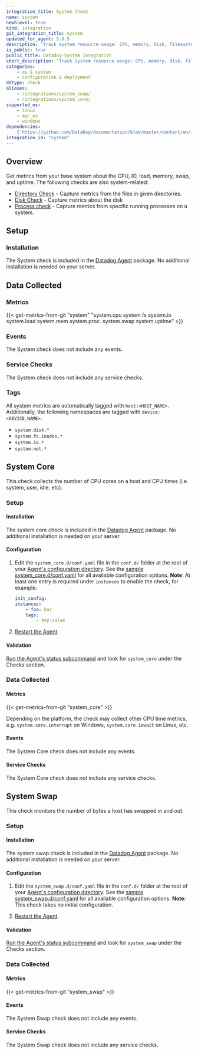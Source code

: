 ```yaml
---
integration_title: System Check
name: system
newhlevel: true
kind: integration
git_integration_title: system
updated_for_agent: 5.8.5
description: 'Track system resource usage: CPU, memory, disk, filesystem, and more.'
is_public: true
public_title: Datadog-System Integration
short_description: 'Track system resource usage: CPU, memory, disk, filesystem, and more.'
categories:
    - os & system
    - configuration & deployment
ddtype: check
aliases:
    - /integrations/system_swap/
    - /integrations/system_core/
supported_os:
    - linux
    - mac_os
    - windows
dependencies:
    ['https://github.com/DataDog/documentation/blob/master/content/en/integrations/system.md']
integration_id: "system"
---
```


## Overview

Get metrics from your base system about the CPU, IO, load, memory, swap, and uptime. The following checks are also system-related:

- [Directory Check][1] - Capture metrics from the files in given directories.
- [Disk Check][2] - Capture metrics about the disk
- [Process check][3] - Capture metrics from specific running processes on a system.

## Setup

### Installation

The System check is included in the [Datadog Agent][4] package. No additional installation is needed on your server.

## Data Collected

### Metrics

{{< get-metrics-from-git "system" "system.cpu system.fs system.io system.load system.mem system.proc. system.swap system.uptime" >}}

### Events

The System check does not include any events.

### Service Checks

The System check does not include any service checks.

### Tags

All system metrics are automatically tagged with `host:<HOST_NAME>`. Additionally, the following namespaces are tagged with `device:<DEVICE_NAME>`.

- `system.disk.*`
- `system.fs.inodes.*`
- `system.io.*`
- `system.net.*`

## System Core

This check collects the number of CPU cores on a host and CPU times (i.e. system, user, idle, etc).

### Setup

#### Installation

The system core check is included in the [Datadog Agent][4] package. No additional installation is needed on your server.

#### Configuration

1. Edit the `system_core.d/conf.yaml` file in the `conf.d/` folder at the root of your [Agent's configuration directory][5]. See the [sample system_core.d/conf.yaml][6] for all available configuration options. **Note**: At least one entry is required under `instances` to enable the check, for example:

    ```yaml
    init_config:
    instances:
        - foo: bar
        tags:
            - key:value
    ```

2. [Restart the Agent][7].

#### Validation

[Run the Agent's status subcommand][4] and look for `system_core` under the Checks section.

### Data Collected

#### Metrics

{{< get-metrics-from-git "system_core" >}}

Depending on the platform, the check may collect other CPU time metrics, e.g. `system.core.interrupt` on Windows, `system.core.iowait` on Linux, etc.

#### Events

The System Core check does not include any events.

#### Service Checks

The System Core check does not include any service checks.

## System Swap

This check monitors the number of bytes a host has swapped in and out.

### Setup

#### Installation

The system swap check is included in the [Datadog Agent][4] package. No additional installation is needed on your server.

#### Configuration

1. Edit the `system_swap.d/conf.yaml` file in the `conf.d/` folder at the root of your [Agent's configuration directory][5]. See the [sample system_swap.d/conf.yaml][8] for all available configuration options. **Note**: This check takes no initial configuration.

2. [Restart the Agent][7].

#### Validation

[Run the Agent's status subcommand][4] and look for `system_swap` under the Checks section.

### Data Collected

#### Metrics

{{< get-metrics-from-git "system_swap" >}}

#### Events

The System Swap check does not include any events.

#### Service Checks

The System Swap check does not include any service checks.

[1]: /integrations/directory/
[2]: /integrations/disk/
[3]: /integrations/process/
[4]: /agent/guide/agent-commands/#agent-status-and-information
[5]: /agent/guide/agent-configuration-files/#agent-configuration-directory
[6]: https://github.com/DataDog/integrations-core/blob/master/system_core/datadog_checks/system_core/data/conf.yaml.example
[7]: /agent/guide/agent-commands/#start-stop-restart-the-agent
[8]: https://github.com/DataDog/integrations-core/blob/master/system_swap/datadog_checks/system_swap/data/conf.yaml.example
